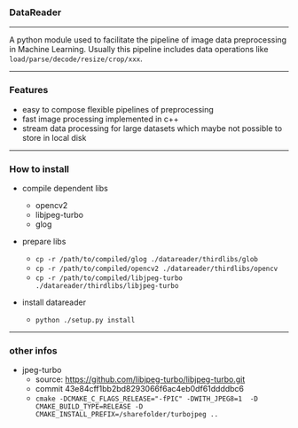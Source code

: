 
### DataReader
---
A python module used to facilitate the pipeline of image data preprocessing in Machine Learning.
Usually this pipeline includes data operations like `load/parse/decode/resize/crop/xxx`.

---

### Features
  * easy to compose flexible pipelines of preprocessing
  * fast image processing implemented in c++
  * stream data processing for large datasets which maybe not possible to store in local disk

---
### How to install

  * compile dependent libs
    * opencv2
    * libjpeg-turbo 
    * glog

  * prepare libs
    * `cp -r /path/to/compiled/glog ./datareader/thirdlibs/glob`
    * `cp -r /path/to/compiled/opencv2 ./datareader/thirdlibs/opencv`
    * `cp -r /path/to/compiled/libjpeg-turbo ./datareader/thirdlibs/libjpeg-turbo`

  * install datareader
    * `python ./setup.py install`

---
### other infos

  * jpeg-turbo
    * source: https://github.com/libjpeg-turbo/libjpeg-turbo.git
    * commit 43e84cff1bb2bd8293066f6ac4eb0df61ddddbc6
    * `cmake -DCMAKE_C_FLAGS_RELEASE="-fPIC" -DWITH_JPEG8=1  -D CMAKE_BUILD_TYPE=RELEASE -D CMAKE_INSTALL_PREFIX=/sharefolder/turbojpeg ..`
